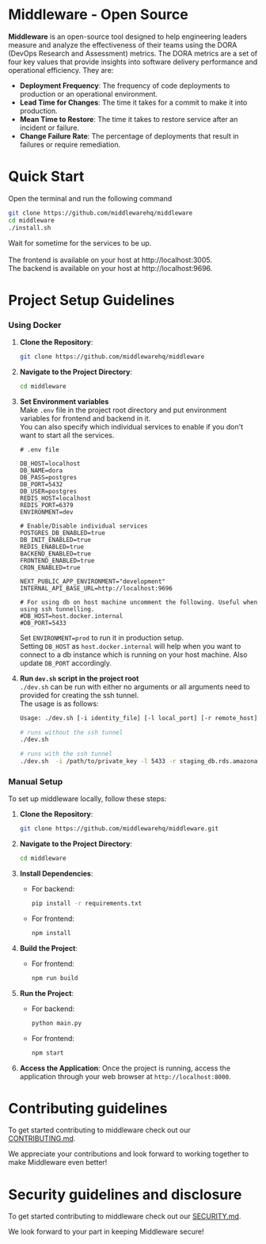# Middleware - Open Source
**Middleware** is an open-source tool designed to help engineering leaders measure and analyze the effectiveness of their teams using the DORA (DevOps Research and Assessment) metrics. The DORA metrics are a set of four key values that provide insights into software delivery performance and operational efficiency. They are:

- **Deployment Frequency**: The frequency of code deployments to production or an operational environment.
- **Lead Time for Changes**: The time it takes for a commit to make it into production.
- **Mean Time to Restore**: The time it takes to restore service after an incident or failure.
- **Change Failure Rate**: The percentage of deployments that result in failures or require remediation.

# Quick Start
Open the terminal and run the following command
```bash
git clone https://github.com/middlewarehq/middleware
cd middleware
./install.sh
```

Wait for sometime for the services to be up.\
\
The frontend is available on your host at http://localhost:3005. \
The backend is available on your host at http://localhost:9696.

# Project Setup Guidelines
### Using Docker
1. **Clone the Repository**: 
   ```bash
   git clone https://github.com/middlewarehq/middleware
   ```

2. **Navigate to the Project Directory**:
   ```bash
   cd middleware
   ```

3. **Set Environment variables**\
    Make `.env` file in the project root directory and put environment variables for frontend and backend in it.\
    You can also specify which individual services to enable if you don't want to start all the services.
    ```
    # .env file

    DB_HOST=localhost
    DB_NAME=dora
    DB_PASS=postgres
    DB_PORT=5432
    DB_USER=postgres
    REDIS_HOST=localhost
    REDIS_PORT=6379
    ENVIRONMENT=dev

    # Enable/Disable individual services
    POSTGRES_DB_ENABLED=true
    DB_INIT_ENABLED=true
    REDIS_ENABLED=true
    BACKEND_ENABLED=true
    FRONTEND_ENABLED=true
    CRON_ENABLED=true

    NEXT_PUBLIC_APP_ENVIRONMENT="development"
    INTERNAL_API_BASE_URL=http://localhost:9696

    # For using db on host machine uncomment the following. Useful when using ssh tunnelling.
    #DB_HOST=host.docker.internal
    #DB_PORT=5433
    ```
    Set `ENVIRONMENT=prod` to run it in production setup.\
    Setting `DB_HOST` as `host.docker.internal` will help when you want to connect to a db instance which
    is running on your host machine. Also update `DB_PORT` accordingly.


4. **Run `dev.sh` script in the project root**\
    `./dev.sh` can be run with either no arguments or all arguments need to provided for creating the ssh tunnel.\
    The usage is as follows:
    ```bash
    Usage: ./dev.sh [-i identity_file] [-l local_port] [-r remote_host] [-p remote_port] [-u ssh_user] [-h ssh_host]
    ```
    ```bash
    # runs without the ssh tunnel
    ./dev.sh     
    ```
    ```bash
    # runs with the ssh tunnel
    ./dev.sh  -i /path/to/private_key -l 5433 -r staging_db.rds.amazonaws.com -p 5432 -u ec2-user -h 10.3.17.192
    ```
   
### Manual Setup
To set up middleware locally, follow these steps:

1. **Clone the Repository**: 
   ```bash
   git clone https://github.com/middlewarehq/middleware.git
   ```

2. **Navigate to the Project Directory**:
   ```bash
   cd middleware
   ```

3. **Install Dependencies**:
   - For backend:
     ```bash
     pip install -r requirements.txt
     ```
   - For frontend:
     ```bash
     npm install
     ```

4. **Build the Project**:
   - For frontend:
     ```bash
     npm run build
     ```

5. **Run the Project**:
   - For backend:
     ```bash
     python main.py
     ```
   - For frontend:
     ```bash
     npm start
     ```

7. **Access the Application**:
   Once the project is running, access the application through your web browser at `http://localhost:8000`.

# Contributing guidelines
To get started contributing to middleware check out our [CONTRIBUTING.md](https://github.com/middlewarehq/middleware/blob/main/CONTRIBUTING.md). 

We appreciate your contributions and look forward to working together to make Middleware even better!

# Security guidelines and disclosure
To get started contributing to middleware check out our [SECURITY.md](https://github.com/middlewarehq/middleware/blob/main/SECURITY.md). 

We look forward to your part in keeping Middleware secure!
